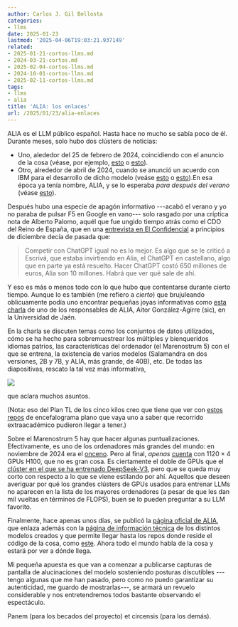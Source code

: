 ```yaml
---
author: Carlos J. Gil Bellosta
categories:
- llms
date: 2025-01-23
lastmod: '2025-04-06T19:03:21.937149'
related:
- 2025-01-21-cortos-llms.md
- 2024-03-21-cortos.md
- 2025-02-04-cortos-llms.md
- 2024-10-01-cortos-llms.md
- 2025-02-11-cortos-llms.md
tags:
- llms
- alia
title: 'ALIA: los enlaces'
url: /2025/01/23/alia-enlaces
---
```


ALIA es el LLM público español. Hasta hace no mucho se sabía poco de él. Durante meses, solo hubo dos clústers de noticias:
- Uno, alededor del 25 de febrero de 2024, coincidiendo con el anuncio de la cosa (véase, por ejemplo, [esto](https://www.lamoncloa.gob.es/presidente/actividades/paginas/2024/250224-sanchez-cena-bienvenida-mwc.aspx) o [esto](https://www.xataka.com/robotica-e-ia/pedro-sanchez-anuncia-creacion-gran-modelo-lenguaje-inteligencia-artificial-entrenado-espanol)).
- Otro, alrededor de abril de 2024, cuando se anunció un acuerdo con IBM para el desarrollo de dicho modelo (veáse [esto](https://www.expansion.com/economia-digital/companias/2024/04/05/660fe6b8468aebf14e8b459d.html) o [esto](https://elpais.com/tecnologia/2024-04-05/ibm-se-suma-al-desarrollo-de-la-inteligencia-artificial-nativa-en-espanol.html)).En esa época ya tenía nombre, ALIA, y se lo esperaba _para después del verano_ (véase [esto](https://www.lavozdegalicia.es/noticia/sociedad/2024/05/15/alia-chatgpt-espanol-entrena-gobierno-estara-listo-tras-veranola-nueva-version-openai-reconoce-emociones/0003_202405G15P45991.htm)).

Después hubo una especie de apagón informativo ---acabó el verano y yo no paraba de pulsar F5 en Google en vano--- solo rasgado por una críptica nota de Alberto Palomo, aquél que fue ungido tiempo atrás como el CDO del Reino de España, que en una [entrevista en El Confidencial](https://www.elconfidencial.com/tecnologia/2024-12-09/alberto-palomo-sedia-gaiax-inteligencia-artificial-ia-airbus_4016391/) a principios de diciembre decía de pasada que:

> Competir con ChatGPT igual no es lo mejor. Es algo que se le criticó a Escrivá, que estaba invirtiendo en Alia, el ChatGPT en castellano, algo que en parte ya está resuelto. Hacer ChatGPT costó 650 millones de euros, Alia son 10 millones. Habrá que ver qué sale de ahí.

Y eso es más o menos todo con lo que hubo que contentarse durante cierto tiempo. Aunque lo es también (me refiero a _cierto_) que brujuleando oblicuamente podía uno encontrar pequeñas joyas informativas como [esta charla](https://www.ujaen.es/centros/ceatic/eventos/conferencia-salamandra-una-nueva-coleccion-de-modelos-de-lenguaje-multilingues-del-bsc) de uno de los responsables de ALIA, Aitor González-Agirre (sic), en la Universidad de Jaén.

En la charla se discuten temas como los conjuntos de datos utilizados, cómo se ha hecho para sobremuestrear los múltiples y bienqueridos idiomas patrios, las características del ordenador (el Marenostrum 5) con el que se entrena, la existencia de varios modelos (Salamandra en dos versiones, 2B y 7B, y ALIA, más grande, de 40B), etc. De todas las diapositivas, rescato la tal vez más informativa,

![](/wp-uploads/2025/alia_00.png#center)

que aclara muchos asuntos.

(Nota: eso del Plan TL de los cinco kilos creo que tiene que ver con [estos repos](https://github.com/PlanTL-GOB-ES) de encefalograma plano que vaya uno a saber que recorrido extraacadémico pudieron llegar a tener.)

Sobre el Marenostrum 5 hay que hacer algunas puntualizaciones. Efectivamente, es uno de los ordenadores más grandes del mundo: en noviembre de 2024 era el
[onceno](https://www.top500.org/lists/top500/list/2024/11/). Pero al final, _apenas_ [cuenta](https://www.bsc.es/ca/marenostrum/marenostrum-5) con $1120 \times 4$ GPUs H100, que no es gran cosa. Es ciertamente el doble de GPUs que el [clúster en el que se ha entrenado DeepSeek-V3](/2025/01/21/cortos-llms/), pero que se queda muy corto con respecto a lo que se viene estilando por ahí. Aquellos que deseen averiguar por qué los grandes clústers de GPUs usados para entrenar LLMs no aparecen en la lista de los mayores ordenadores (a pesar de que les dan mil vueltas en términos de FLOPS), buen se lo pueden preguntar a su LLM favorito.

Finalmente, hace apenas unos días, se publicó la [página oficial de ALIA](https://alia.gob.es/), que enlaza además con la [página de información técnica](https://langtech-bsc.gitbook.io/alia-kit) de los distintos modelos creados y que permite llegar hasta los repos donde reside el código de la cosa, como [este](https://github.com/langtech-bsc/alia). Ahora todo el mundo habla de la cosa y estará por ver a dónde llega.

Mi pequeña apuesta es que van a comenzar a publicarse capturas de pantalla de alucinaciones del modelo sosteniendo posturas discutibles ---tengo algunas que me han pasado, pero como no puedo garantizar su autenticidad, me guardo de mostrarlas---, se armará un revuelo considerable y nos entretendremos todos bastante observando el espectáculo.

Panem (para los becados del proyecto) et circensis (para los demás).